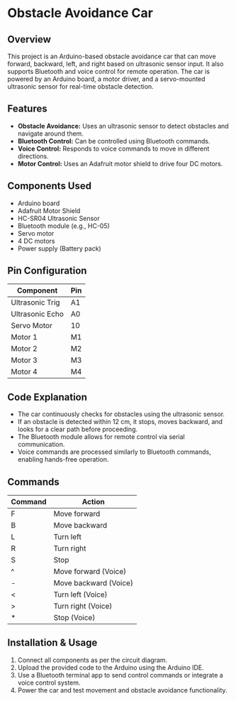 # Obstacle Avoidance Car

## Overview
This project is an Arduino-based obstacle avoidance car that can move forward, backward, left, and right based on ultrasonic sensor input. It also supports Bluetooth and voice control for remote operation. The car is powered by an Arduino board, a motor driver, and a servo-mounted ultrasonic sensor for real-time obstacle detection.

## Features
- **Obstacle Avoidance:** Uses an ultrasonic sensor to detect obstacles and navigate around them.
- **Bluetooth Control:** Can be controlled using Bluetooth commands.
- **Voice Control:** Responds to voice commands to move in different directions.
- **Motor Control:** Uses an Adafruit motor shield to drive four DC motors.

## Components Used
- Arduino board
- Adafruit Motor Shield
- HC-SR04 Ultrasonic Sensor
- Bluetooth module (e.g., HC-05)
- Servo motor
- 4 DC motors
- Power supply (Battery pack)

## Pin Configuration
| Component         | Pin |
|-------------------|-----|
| Ultrasonic Trig   | A1  |
| Ultrasonic Echo   | A0  |
| Servo Motor       | 10  |
| Motor 1           | M1  |
| Motor 2           | M2  |
| Motor 3           | M3  |
| Motor 4           | M4  |

## Code Explanation
- The car continuously checks for obstacles using the ultrasonic sensor.
- If an obstacle is detected within 12 cm, it stops, moves backward, and looks for a clear path before proceeding.
- The Bluetooth module allows for remote control via serial communication.
- Voice commands are processed similarly to Bluetooth commands, enabling hands-free operation.

## Commands
| Command | Action |
|---------|--------|
| F       | Move forward |
| B       | Move backward |
| L       | Turn left |
| R       | Turn right |
| S       | Stop |
| ^       | Move forward (Voice) |
| -       | Move backward (Voice) |
| <       | Turn left (Voice) |
| >       | Turn right (Voice) |
| *       | Stop (Voice) |

## Installation & Usage
1. Connect all components as per the circuit diagram.
2. Upload the provided code to the Arduino using the Arduino IDE.
3. Use a Bluetooth terminal app to send control commands or integrate a voice control system.
4. Power the car and test movement and obstacle avoidance functionality.


